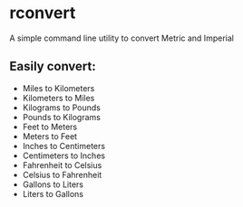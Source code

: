# rconvert
A simple command line utility to convert Metric and Imperial

## Easily convert:
- Miles to Kilometers
- Kilometers to Miles
- Kilograms to Pounds
- Pounds to Kilograms
- Feet to Meters
- Meters to Feet
- Inches to Centimeters
- Centimeters to Inches
- Fahrenheit to Celsius
- Celsius to Fahrenheit
- Gallons to Liters
- Liters to Gallons
